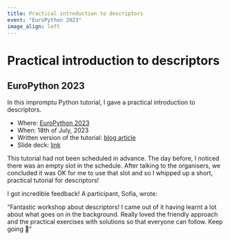 ```yaml
---
title: Practical introduction to descriptors
event: "EuroPython 2023"
image_align: left
---
```


# Practical introduction to descriptors

## EuroPython 2023

In this impromptu Python tutorial, I gave a practical introduction to descriptors.

 - Where: [EuroPython 2023](http://ep2023.europython.eu/session/practical-introduction-to-descriptors)
 - When: 18th of July, 2023
 - Written version of the tutorial: [blog article][article]
 - Slide deck: [link](https://github.com/mathspp/talks/blob/main/20230718-practical_introduction_to_descriptors/slides.pdf)

This tutorial had not been scheduled in advance.
The day before, I noticed there was an empty slot in the schedule.
After talking to the organisers, we concluded it was OK for me to use that slot and so I whipped up a short, practical tutorial for descriptors!

I got incredible feedback!
A participant, Sofia, wrote:

“Fantastic workshop about descriptors!
I came out of it having learnt a lot about what goes on in the background.
Really loved the friendly approach and the practical exercises with solutions so that everyone can follow.
Keep going 🚀”


[article]: /blog/pydonts/describing-descriptors
